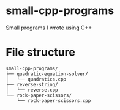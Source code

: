 # small-cpp-programs
Small programs I wrote using C++

# File structure
```
small-cpp-programs/
├── quadratic-equation-solver/
│   └── quadratics.cpp
├── reverse-string/
│   └── reverse.cpp
└── rock-paper-scissors/
    └── rock-paper-scissors.cpp
```
